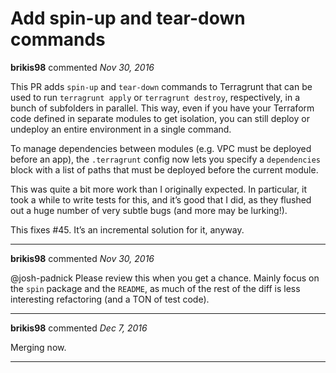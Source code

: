 # Add spin-up and tear-down commands

**brikis98** commented *Nov 30, 2016*

This PR adds `spin-up` and `tear-down` commands to Terragrunt that can be used to run `terragrunt apply` or `terragrunt destroy`, respectively, in a bunch of subfolders in parallel. This way, even if you have your Terraform code defined in separate modules to get isolation, you can still deploy or undeploy an entire environment in a single command.

To manage dependencies between modules (e.g. VPC must be deployed before an app), the `.terragrunt` config now lets you specify a `dependencies` block with a list of paths that must be deployed before the current module.

This was quite a bit more work than I originally expected. In particular, it took a while to write tests for this, and it’s good that I did, as they flushed out a huge number of very subtle bugs (and more may be lurking!).

This fixes #45. It’s an incremental solution for it, anyway.
<br />
***


**brikis98** commented *Nov 30, 2016*

@josh-padnick Please review this when you get a chance. Mainly focus on the `spin` package and the `README`, as much of the rest of the diff is less interesting refactoring (and a TON of test code).
***

**brikis98** commented *Dec 7, 2016*

Merging now.
***

